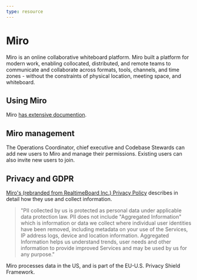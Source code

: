```yaml
---
type: resource
---
```


# Miro

Miro is an online collaborative whiteboard platform. Miro built a platform for modern work, enabling collocated, distributed, and remote teams to communicate and collaborate across formats, tools, channels, and time zones - without the constraints of physical location, meeting space, and whiteboard.

## Using Miro

Miro [has extensive documention](https://help.miro.com/hc/en-us).

## Miro management

The Operations Coordinator, chief executive and Codebase Stewards can add new users to Miro and manage their permissions. Existing users can also invite new users to join.

## Privacy and GDPR

[Miro's (rebranded from RealtimeBoard Inc.) Privacy Policy](https://miro.com/legal/privacy-policy/) describes in detail how they use and collect information.

> "PII collected by us is protected as personal data under applicable data protection law. PII does not include "Aggregated Information" which is information or data we collect where individual user identities have been removed, including metadata on your use of the Services, IP address logs, device and location information. Aggregated Information helps us understand trends, user needs and other information to provide improved Services and may be used by us for any purpose."

Miro processes data in the US, and is part of the EU-U.S. Privacy Shield Framework.
